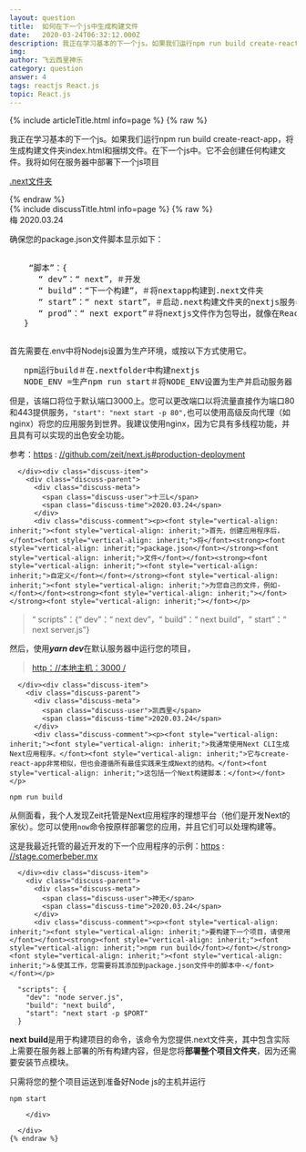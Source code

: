 ```yaml
---
layout: question
title:  如何在下一个js中生成构建文件
date:   2020-03-24T06:32:12.000Z
description: 我正在学习基本的下一个js。如果我们运行npm run build create-react-app，将生成构建文件夹index.html和捆绑文件。在下...
img: 
author: 飞云西里神乐
category: question
answer: 4
tags: reactjs React.js
topic: React.js
---
```

<div class="article-root">
  <div class="article">
    {% include articleTitle.html info=page %}
    {% raw %}
    <div class="article-content"><p><font style="vertical-align: inherit;"><font style="vertical-align: inherit;">我正在学习基本的下一个js。</font><font style="vertical-align: inherit;">如果我们运行npm run build create-react-app，将生成构建文件夹index.html和捆绑文件。</font><font style="vertical-align: inherit;">在下一个js中。</font><font style="vertical-align: inherit;">它不会创建任何构建文件。</font><font style="vertical-align: inherit;">我将如何在服务器中部署下一个js项目</font></font></p>

<p><a href="https://i.stack.imgur.com/zPMGQ.png" rel="nofollow noreferrer"><font style="vertical-align: inherit;"><font style="vertical-align: inherit;">.next文件夹</font></font></a></p></div>
    {% endraw %}
  </div>

  <div class="discuss-wrapper">
    {% include discussTitle.html info=page %}
    {% raw %}
    <div class="discuss-item">
        <div class="discuss-parent">
          <div class="discuss-meta">
            <span class="discuss-user">梅</span>
            <span class="discuss-time">2020.03.24</span>
          </div>
          <div class="discuss-comment"><p><font style="vertical-align: inherit;"><font style="vertical-align: inherit;">确保您的package.json文件脚本显示如下：</font></font></p>

<pre><font></font><font style="vertical-align: inherit;"><font style="vertical-align: inherit;">
    “脚本”：{ </font></font><font></font><font style="vertical-align: inherit;"><font style="vertical-align: inherit;">
      “ dev”：“ next”，＃开发</font></font><font></font><font style="vertical-align: inherit;"><font style="vertical-align: inherit;">
      “ build”：“下一个构建”，＃将nextapp构建到.next文件夹</font></font><font></font><font style="vertical-align: inherit;"><font style="vertical-align: inherit;">
      “ start”：“ next start”，＃启动.next构建文件夹的nextjs服务器</font></font><font></font><font style="vertical-align: inherit;"><font style="vertical-align: inherit;">
      “ prod”：“ next export”＃将nextjs文件作为包导出，就像在React App中一样</font></font><font></font><font style="vertical-align: inherit;"><font style="vertical-align: inherit;">
   }</font></font><font></font>
<font></font>
</pre>

<p><font style="vertical-align: inherit;"><font style="vertical-align: inherit;">首先需要在.env中将Nodejs设置为生产环境，或按以下方式使用它。</font></font></p>

<pre><font style="vertical-align: inherit;"><font style="vertical-align: inherit;">   npm运行build＃在.nextfolder中构建nextjs</font></font><font></font><font style="vertical-align: inherit;"><font style="vertical-align: inherit;">
   NODE_ENV =生产npm run start＃将NODE_ENV设置为生产并启动服务器 </font></font><font></font>
</pre>

<p><font style="vertical-align: inherit;"><font style="vertical-align: inherit;">但是，该端口将位于默认端口3000上。您可以更改端口以将流量直接作为端口80和443提供服务​​，</font></font><code>"start": "next start -p 80",</code><font style="vertical-align: inherit;"><font style="vertical-align: inherit;">也可以使用高级反向代理（如nginx）将您的应用服务到世界。</font><font style="vertical-align: inherit;">我建议使用nginx，因为它具有多线程功能，并且具有可以实现的出色安全功能。</font></font></p>

<p><font style="vertical-align: inherit;"><font style="vertical-align: inherit;">参考：</font><a href="https://github.com/zeit/next.js#production-deployment" rel="noreferrer"><font style="vertical-align: inherit;">https</font></a><font style="vertical-align: inherit;"> : </font></font><a href="https://github.com/zeit/next.js#production-deployment" rel="noreferrer"><font style="vertical-align: inherit;"><font style="vertical-align: inherit;">//github.com/zeit/next.js#production-deployment</font></font></a></p></div>
        </div>
        
      </div><div class="discuss-item">
        <div class="discuss-parent">
          <div class="discuss-meta">
            <span class="discuss-user">十三L</span>
            <span class="discuss-time">2020.03.24</span>
          </div>
          <div class="discuss-comment"><p><font style="vertical-align: inherit;"><font style="vertical-align: inherit;">首先，创建应用程序后，</font><font style="vertical-align: inherit;">将</font><strong><font style="vertical-align: inherit;">package.json</font></strong><font style="vertical-align: inherit;">文件</font></font><strong><font style="vertical-align: inherit;"><font style="vertical-align: inherit;">自定义</font></font></strong><font style="vertical-align: inherit;"><font style="vertical-align: inherit;">为您自己的文件，例如-</font></font><strong><font style="vertical-align: inherit;"></font></strong><font style="vertical-align: inherit;"></font></p>

<blockquote>
  <p><font style="vertical-align: inherit;"><font style="vertical-align: inherit;">“ scripts”：{“ dev”：“ next dev”，“ build”：“ next build”，“ start”：“ next server.js”}</font></font></p>
</blockquote>

<p><font style="vertical-align: inherit;"><font style="vertical-align: inherit;">然后，使用</font></font><strong><em><font style="vertical-align: inherit;"><font style="vertical-align: inherit;">yarn dev</font></font></em></strong><font style="vertical-align: inherit;"><font style="vertical-align: inherit;">在默认服务器中运行您的项目，</font></font></p>

<blockquote>
  <p><a href="http://localhost:3000/" rel="nofollow noreferrer"><font style="vertical-align: inherit;"><font style="vertical-align: inherit;">http：//本地主机：3000 /</font></font></a></p>
</blockquote></div>
        </div>
        
      </div><div class="discuss-item">
        <div class="discuss-parent">
          <div class="discuss-meta">
            <span class="discuss-user">凯西里</span>
            <span class="discuss-time">2020.03.24</span>
          </div>
          <div class="discuss-comment"><p><font style="vertical-align: inherit;"><font style="vertical-align: inherit;">我通常使用Next CLI生成Next应用程序。</font><font style="vertical-align: inherit;">它与create-react-app非常相似，但也会遵循所有最佳实践来生成Next的结构。</font><font style="vertical-align: inherit;">这包括一个Next构建脚本：</font></font></p>

<p><code>npm run build</code></p>

<p><font style="vertical-align: inherit;"><font style="vertical-align: inherit;">从侧面看，我个人发现Zeit托管是Next应用程序的理想平台（他们是开发Next的家伙）。</font><font style="vertical-align: inherit;">您可以使用</font></font><code>now</code><font style="vertical-align: inherit;"><font style="vertical-align: inherit;">命令</font><font style="vertical-align: inherit;">按原样部署您的应用</font><font style="vertical-align: inherit;">，并且它们可以处理构建等。</font></font></p>

<p><font style="vertical-align: inherit;"><font style="vertical-align: inherit;">这是我最近托管的最近开发的下一个应用程序的示例：</font><a href="https://stage.comerbeber.mx" rel="nofollow noreferrer"><font style="vertical-align: inherit;">https</font></a><font style="vertical-align: inherit;"> : </font></font><a href="https://stage.comerbeber.mx" rel="nofollow noreferrer"><font style="vertical-align: inherit;"><font style="vertical-align: inherit;">//stage.comerbeber.mx</font></font></a></p></div>
        </div>
        
      </div><div class="discuss-item">
        <div class="discuss-parent">
          <div class="discuss-meta">
            <span class="discuss-user">神无</span>
            <span class="discuss-time">2020.03.24</span>
          </div>
          <div class="discuss-comment"><p><font style="vertical-align: inherit;"><font style="vertical-align: inherit;">要构建下一个项目，请使用</font></font><strong><font style="vertical-align: inherit;"><font style="vertical-align: inherit;">npm run build</font></font></strong><font style="vertical-align: inherit;"><font style="vertical-align: inherit;">＆使其工作，您需要将其添加到package.json文件中的脚本中-</font></font></p>

<pre><code>  "scripts": {<font></font>
    "dev": "node server.js",<font></font>
    "build": "next build",<font></font>
    "start": "next start -p $PORT"<font></font>
  }<font></font>
</code></pre>

<p><strong><font style="vertical-align: inherit;"><font style="vertical-align: inherit;">next build</font></font></strong><font style="vertical-align: inherit;"><font style="vertical-align: inherit;">是用于构建项目的命令，该命令为您提供.next文件夹，其中包含实际上需要在服务器上部署的所有构建内容，但是您将</font></font><strong><font style="vertical-align: inherit;"><font style="vertical-align: inherit;">部署整个项目文件夹</font></font></strong><font style="vertical-align: inherit;"><font style="vertical-align: inherit;">，因为还需要安装节点模块。</font></font></p>

<p><font style="vertical-align: inherit;"><font style="vertical-align: inherit;">只需将您的整个项目运送到准备好Node js的主机并运行 </font></font></p>

<pre><code>npm start
</code></pre></div>
        </div>
        
      </div>
    {% endraw %}
  </div>
<div>

